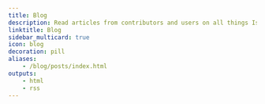 ```yaml
---
title: Blog
description: Read articles from contributors and users on all things Istio.
linktitle: Blog
sidebar_multicard: true
icon: blog
decoration: pill
aliases:
    - /blog/posts/index.html
outputs:
    - html
    - rss
---
```

